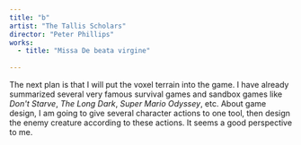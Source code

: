 ```yaml
---
title: "b"
artist: "The Tallis Scholars"
director: "Peter Phillips"
works:
  - title: "Missa De beata virgine"
  
---
```


The next plan is that I will put the voxel terrain into the game. I have already summarized several very famous survival games and sandbox games like *Don't Starve*, *The Long Dark*, *Super Mario Odyssey*, etc. About game design, I am going to give several character actions to one tool, then design the enemy creature according to these actions. It seems a good perspective to me.

